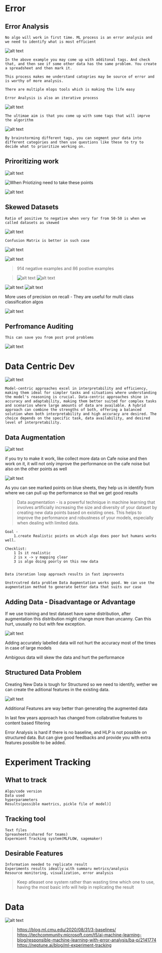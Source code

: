 
# Error
## Error Analysis

    No algo will work in first time. ML process is an error analysis and we need to identify what is most efficient

![alt text](image.png)

    In the above example you may come up with additonal tags. And check that, and then see if some other data has the same problem. You create a spreadsheet and then mark it.

    This process makes me understand catogries may be source of error and is worthy of more analysis. 
    
    There are multiple mlops tools which is making the life easy

    Error Analysis is also an iterative process

![alt text](image-1.png)


    The ultimae aim is that you come up with some tags that will imprve the algorithm

![alt text](image-2.png)

    By brainstorming different tags, you can segment your data into different categories and then use questions like these to try to decide what to prioritize working on.


## Priroritizing work

![alt text](image-4.png)

    

![When Priotizing need to take these points](image-5.png)


![alt text](image-6.png)


## Skewed Datasets
    Ratio of positive to negative when very far from 50-50 is when we called datasets as skewed

![alt text](image-7.png)

    Confusion Matrix is better in such case

![alt text](image-8.png)

![alt text](image-9.png)

> 914 negative examples and 86 postive examples

> ![alt text](image-10.png)
> ![alt text](image-11.png)

![alt text](image-12.png)
![alt text](image-13.png)

More uses of precision on recall - They are useful for multi class  classification algos


![alt text](image-14.png)



## Perfromance Auditing

    This can save you from post prod problems


![alt text](image-16.png)

# Data Centric Dev
![alt text](image-15.png)

    Model-centric approaches excel in interpretability and efficiency, making them ideal for simpler tasks and situations where understanding the model's reasoning is crucial. Data-centric approaches shine in accuracy and adaptability, making them better suited for complex tasks and scenarios where large amounts of data are available. A hybrid approach can combine the strengths of both, offering a balanced solution when both interpretability and high accuracy are desired. The choice depends on the specific task, data availability, and desired level of interpretability.



## Data Augmentation

![alt text](image-18.png)

if you try to make it work, like collect more data on Cafe noise and then work on it, it will not only improve the performance on the cafe noise but also on the other points as well

![alt text](image-19.png)

As you can see marked points on blue sheets, they help us in identify from where we can pull up the performance so that we get good results

>Data augmentation  - is a powerful technique in machine learning that involves artificially increasing the size and diversity of your dataset by creating new data points based on existing ones. This helps to improve the performance and robustness of your models, especially when dealing with limited data.

    Goal - 
        1.create Realistic points on which algo does poor but humans works well.
    
    Checklist:
        1 Is it realistic
        2 is x -> y mapping clear
        3 is algo doing poorly on this new data
    

    Data iteration loop approach results in fast improvents

    Unstrcutred data problem Data Augmentation works good. We can use the augmentation method to generate better data that suits our case

## Adding Data - Disadvantage or Advantage

If we use training and test dataset have same distribution, after augmentation this distribution might change more than uncanny. Can this hurt, ususally no but with few exception.

![alt text](image-20.png)

Adding accurately labelled data will not hurt the accuracy most of the times in case of large models

Ambigous data will skew the data and hurt the performance


## Structured Data Problem

Creating New Data is tough for  Structured so we need to identify, wether we can create the aditional features in the existing data.


![alt text](image-21.png)

Additional Features are way better than generating the augmented data

In last few years approach has changed from collabrative features to content based filtering

Error Analysis is hard if there is no baseline, and HLP is not possible  on structured data. But  can give good feedbacks and provide you with extra features possible to be added.



# Experiment Tracking

## What to track
    Algo/code version
    Data used
    hyperparameters
    Results(possible maetrics, pickle file of model)]

## Tracking tool

    Text files
    Spreasheets(shared for teams)
    Expermient Tracking system(MLFLOW, sagemaker)

## Desirable Features
    Information needed to replicate result
    Experiments results ideally with summaru metrics/analysis
    Resource monitoring, visualization, error analysis

> Keep atleaset one system rather than wasting time which one to use, having the most basic info will help in replicating the result


# Data

![alt text](image-22.png)


> https://blog.ml.cmu.edu/2020/08/31/3-baselines/
> https://techcommunity.microsoft.com/t5/ai-machine-learning-blog/responsible-machine-learning-with-error-analysis/ba-p/2141774
> https://neptune.ai/blog/ml-experiment-tracking